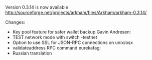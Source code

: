 Version 0.3.14 is now available
http://sourceforge.net/projects/arkham/files/Arkham/arkham-0.3.14/

Changes:
* Key pool feature for safer wallet backup
Gavin Andresen:
* TEST network mode with switch -testnet
* Option to use SSL for JSON-RPC connections on unix/osx
* validateaddress RPC command
eurekafag:
* Russian translation
